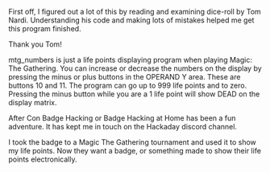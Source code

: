 First off, I figured out a lot of this by reading and examining
dice-roll by Tom Nardi. Understanding his code and making lots
of mistakes helped me get this program finished.

Thank you Tom!

mtg_numbers is just a life points displaying program when playing
Magic: The Gathering.  You can increase or decrease the numbers
on the display by pressing the minus or plus buttons in the
OPERAND Y area. These are buttons 10 and 11. The program can go
up to 999 life points and to zero. Pressing the minus button
while you are a 1 life point will show DEAD on the display matrix.

After Con Badge Hacking or Badge Hacking at Home has been a fun
adventure. It has kept me in touch on the Hackaday discord
channel.

I took the badge to a Magic The Gathering tournament and used it
to show my life points. Now they want a badge, or something made
to show their life points electronically.
